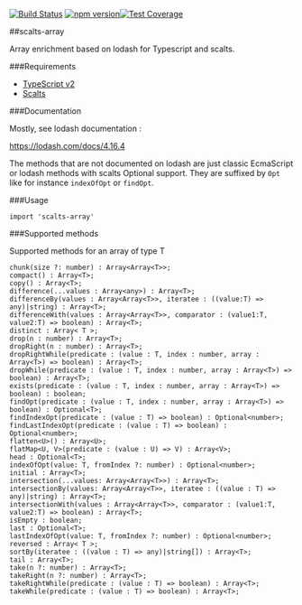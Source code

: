 [![Build Status](https://travis-ci.org/thomaswinckell/scalts-array.svg?branch=master)](https://travis-ci.org/thomaswinckell/scalts-array) [![npm version](https://img.shields.io/npm/v/scalts-array.svg?style=flat)](https://www.npmjs.com/package/scalts-array)[![Test Coverage](https://codeclimate.com/github/thomaswinckell/scalts-array/badges/coverage.svg)](https://codeclimate.com/github/thomaswinckell/scalts-array/coverage)

##scalts-array

Array enrichment based on lodash for Typescript and scalts.


###Requirements

* [TypeScript v2](https://www.typescriptlang.org/#download-links)
* [Scalts](https://github.com/dohrm/scalts)

###Documentation

Mostly, see lodash documentation :

https://lodash.com/docs/4.16.4

The methods that are not documented on lodash are just classic EcmaScript or lodash methods with scalts Optional support. They are suffixed by ```Opt``` like for instance ```indexOfOpt``` or ```findOpt```.


###Usage

```
import 'scalts-array'
```


###Supported methods

Supported methods for an array of type T

    chunk(size ?: number) : Array<Array<T>>;
    compact() : Array<T>;
    copy() : Array<T>;
    difference(...values : Array<any>) : Array<T>;
    differenceBy(values : Array<Array<T>>, iteratee : ((value:T) => any)|string) : Array<T>;
    differenceWith(values : Array<Array<T>>, comparator : (value1:T, value2:T) => boolean) : Array<T>;
    distinct : Array< T >;
    drop(n : number) : Array<T>;
    dropRight(n : number) : Array<T>;
    dropRightWhile(predicate : (value : T, index : number, array : Array<T>) => boolean) : Array<T>;
    dropWhile(predicate : (value : T, index : number, array : Array<T>) => boolean) : Array<T>;
    exists(predicate : (value : T, index : number, array : Array<T>) => boolean) : boolean;
    findOpt(predicate : (value : T, index : number, array : Array<T>) => boolean) : Optional<T>;
    findIndexOpt(predicate : (value : T) => boolean) : Optional<number>;
    findLastIndexOpt(predicate : (value : T) => boolean) : Optional<number>;
    flatten<U>() : Array<U>;
    flatMap<U, V>(predicate : (value : U) => V) : Array<V>;
    head : Optional<T>;
    indexOfOpt(value: T, fromIndex ?: number) : Optional<number>;
    initial : Array<T>;
    intersection(...values: Array<Array<T>>) : Array<T>;
    intersectionBy(values: Array<Array<T>>, iteratee : ((value : T) => any)|string) : Array<T>;
    intersectionWith(values : Array<Array<T>>, comparator : (value1:T, value2:T) => boolean) : Array<T>;
    isEmpty : boolean;
    last : Optional<T>;
    lastIndexOfOpt(value: T, fromIndex ?: number) : Optional<number>;
    reversed : Array< T >;
    sortBy(iteratee : ((value : T) => any)|string[]) : Array<T>;
    tail : Array<T>;
    take(n ?: number) : Array<T>;
    takeRight(n ?: number) : Array<T>;
    takeRightWhile(predicate : (value : T) => boolean) : Array<T>;
    takeWhile(predicate : (value : T) => boolean) : Array<T>;


